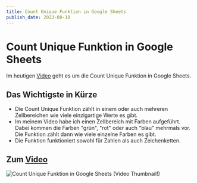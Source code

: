 ```yaml
---
title: Count Unique Funktion in Google Sheets
publish_date: 2023-08-10
---
```


# Count Unique Funktion in Google Sheets

Im heutigen [Video](https://youtu.be/vB9ZGlnY6go) geht es um die Count Unique Funktion in Google Sheets. 

## Das Wichtigste in Kürze

- Die Count Unique Funktion zählt in einem oder auch mehreren Zellbereichen wie viele einzigartige Werte es gibt.
- Im meinem Video habe ich einen Zellbereich mit Farben aufgeführt. Dabei kommen die Farben "grün", "rot" oder auch "blau" mehrmals vor. Die Funktion zählt dann wie viele einzelne Farben es gibt.
- Die Funktion funktioniert sowohl für Zahlen als auch Zeichenketten.

## Zum [Video](https://youtu.be/vB9ZGlnY6go)

![Count Unique Funktion in Google Sheets (Video Thumbnail!)](../thumbnails/Fertig497.jpg "Count Unique Funktion in Google Sheets (Video Thumbnail!)")
